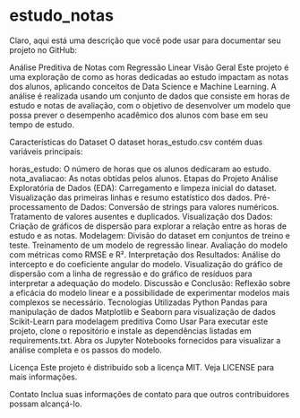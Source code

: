 # estudo_notas


Claro, aqui está uma descrição que você pode usar para documentar seu projeto no GitHub:

Análise Preditiva de Notas com Regressão Linear
Visão Geral
Este projeto é uma exploração de como as horas dedicadas ao estudo impactam as notas dos alunos, aplicando conceitos de Data Science e Machine Learning. A análise é realizada usando um conjunto de dados que consiste em horas de estudo e notas de avaliação, com o objetivo de desenvolver um modelo que possa prever o desempenho acadêmico dos alunos com base em seu tempo de estudo.

Características do Dataset
O dataset horas_estudo.csv contém duas variáveis principais:

horas_estudo: O número de horas que os alunos dedicaram ao estudo.
nota_avaliacao: As notas obtidas pelos alunos.
Etapas do Projeto
Análise Exploratória de Dados (EDA):
Carregamento e limpeza inicial do dataset.
Visualização das primeiras linhas e resumo estatístico dos dados.
Pré-processamento de Dados:
Conversão de strings para valores numéricos.
Tratamento de valores ausentes e duplicados.
Visualização dos Dados:
Criação de gráficos de dispersão para explorar a relação entre as horas de estudo e as notas.
Modelagem:
Divisão do dataset em conjuntos de treino e teste.
Treinamento de um modelo de regressão linear.
Avaliação do modelo com métricas como RMSE e R².
Interpretação dos Resultados:
Análise do intercepto e do coeficiente angular do modelo.
Visualização do gráfico de dispersão com a linha de regressão e do gráfico de resíduos para interpretar a adequação do modelo.
Discussão e Conclusão:
Reflexão sobre a eficácia do modelo linear e a possibilidade de experimentar modelos mais complexos se necessário.
Tecnologias Utilizadas
Python
Pandas para manipulação de dados
Matplotlib e Seaborn para visualização de dados
Scikit-Learn para modelagem preditiva
Como Usar
Para executar este projeto, clone o repositório e instale as dependências listadas em requirements.txt. Abra os Jupyter Notebooks fornecidos para visualizar a análise completa e os passos do modelo.

Licença
Este projeto é distribuído sob a licença MIT. Veja LICENSE para mais informações.

Contato
Inclua suas informações de contato para que outros contribuidores possam alcançá-lo.
